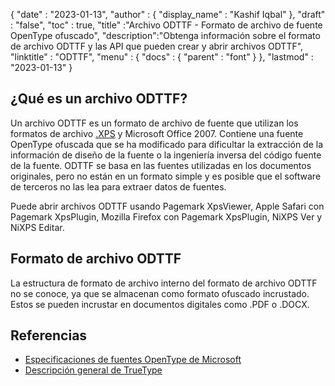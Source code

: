 {
  "date" : "2023-01-13",
  "author" : {
    "display_name" : "Kashif Iqbal"
},
  "draft" : "false",
  "toc" : true,
  "title" :"Archivo ODTTF - Formato de archivo de fuente OpenType ofuscado",
  "description":"Obtenga información sobre el formato de archivo ODTTF y las API que pueden crear y abrir archivos ODTTF",
  "linktitle" : "ODTTF",
  "menu" : {
    "docs" : {
      "parent" : "font"
}
},
  "lastmod" : "2023-01-13"
}

## ¿Qué es un archivo ODTTF?

Un archivo ODTTF es un formato de archivo de fuente que utilizan los formatos de archivo [.XPS](/es/page-description-language/xps/) y Microsoft Office 2007. Contiene una fuente OpenType ofuscada que se ha modificado para dificultar la extracción de la información de diseño de la fuente o la ingeniería inversa del código fuente de la fuente. ODTTF se basa en las fuentes utilizadas en los documentos originales, pero no están en un formato simple y es posible que el software de terceros no las lea para extraer datos de fuentes.

Puede abrir archivos ODTTF usando Pagemark XpsViewer, Apple Safari con Pagemark XpsPlugin, Mozilla Firefox con Pagemark XpsPlugin,
NiXPS Ver y NiXPS Editar.

## Formato de archivo ODTTF

La estructura de formato de archivo interno del formato de archivo ODTTF no se conoce, ya que se almacenan como formato ofuscado incrustado. Estos se pueden incrustar en documentos digitales como .PDF o .DOCX.

## Referencias
* [Especificaciones de fuentes OpenType de Microsoft](https://learn.microsoft.com/en-us/typography/opentype/spec/overview)
* [Descripción general de TrueType](https://learn.microsoft.com/en-us/typography/truetype/)

